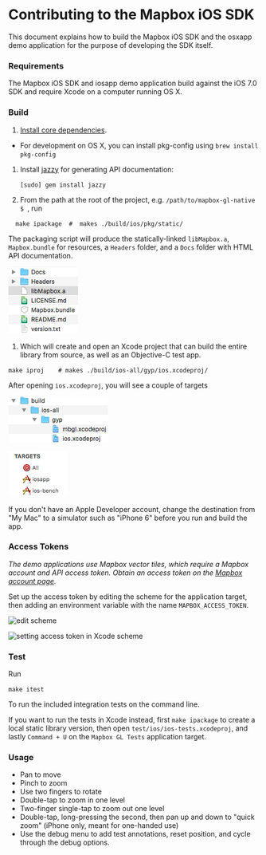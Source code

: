 # Contributing to the Mapbox iOS SDK

This document explains how to build the Mapbox iOS SDK and the osxapp demo application for the purpose of developing the SDK itself.

### Requirements

The Mapbox iOS SDK and iosapp demo application build against the iOS 7.0 SDK and require Xcode on a computer running OS X.

### Build

1. [Install core dependencies](../../INSTALL.md).
  * For development on OS X, you can install pkg-config using `brew install pkg-config`  

1. Install [jazzy](https://github.com/realm/jazzy) for generating API documentation:

   ```
   [sudo] gem install jazzy
   ```

1. From the path at the root of the project, e.g. `/path/to/mapbox-gl-native $ `, run
```
  make ipackage  #  makes ./build/ios/pkg/static/
```
 The packaging script will produce the statically-linked `libMapbox.a`, `Mapbox.bundle` for resources, a `Headers` folder, and a `Docs` folder with HTML API documentation.

 ![makes ./build/ios/pkg/static/](libMapbox.a.png)

1.  Which will create and open an Xcode project that can build the entire library from source, as well as an Objective-C test app.
```
make iproj    # makes ./build/ios-all/gyp/ios.xcodeproj/
```
After opening `ios.xcodeproj`, you will see a couple of targets

  ![Open the project ios.xcodeproj](ios.xcodeproj.png)  

  ![Targets within ios.xcodeproj](ios.xcodeproj.targets.png)



If you don't have an Apple Developer account, change the destination from "My Mac" to a simulator such as "iPhone 6" before you run and build the app.

### Access Tokens

_The demo applications use Mapbox vector tiles, which require a Mapbox account and API access token. Obtain an access token on the [Mapbox account page](https://www.mapbox.com/studio/account/tokens/)._

Set up the access token by editing the scheme for the application target, then adding an environment variable with the name `MAPBOX_ACCESS_TOKEN`.

![edit scheme](https://cloud.githubusercontent.com/assets/98601/5460702/c4610262-8519-11e4-873a-8597821da468.png)

![setting access token in Xcode scheme](https://cloud.githubusercontent.com/assets/162976/5349358/0a086f00-7f8c-11e4-8433-bdbaccda2b58.png)

### Test

Run

    make itest

To run the included integration tests on the command line.

If you want to run the tests in Xcode instead, first `make ipackage` to create a local static library version, then open `test/ios/ios-tests.xcodeproj`, and lastly `Command + U` on the `Mapbox GL Tests` application target.

### Usage

- Pan to move
- Pinch to zoom
- Use two fingers to rotate
- Double-tap to zoom in one level
- Two-finger single-tap to zoom out one level
- Double-tap, long-pressing the second, then pan up and down to "quick zoom" (iPhone only, meant for one-handed use)
- Use the debug menu to add test annotations, reset position, and cycle through the debug options.
